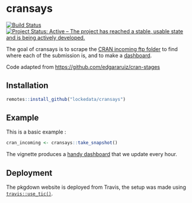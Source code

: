 # cransays

[![Build Status](https://travis-ci.org/lockedata/cransays.svg?branch=master)](https://travis-ci.org/lockedata/cransays) [![Project Status: Active – The project has reached a stable, usable state and is being actively developed.](https://www.repostatus.org/badges/latest/active.svg)](https://www.repostatus.org/#active)


The goal of cransays is to scrape the [CRAN incoming ftp folder](ftp://cran.r-project.org/incoming/) to find where each of the submission is, and to 
make a [dashboard](https://cransays.itsalocke.com/articles/dashboard.html).

Code adapted from https://github.com/edgararuiz/cran-stages

## Installation

``` r
remotes::install_github("lockedata/cransays")
```

## Example

This is a basic example :

``` r
cran_incoming <- cransays::take_snapshot()
```

The vignette produces a [handy dashboard](https://cransays.itsalocke.com/articles/dashboard.html) that we update every hour.

## Deployment

The pkgdown website is deployed from Travis, the setup was made using [`travis::use_tic()`](https://ropenscilabs.github.io/travis/reference/use_tic.html).

